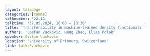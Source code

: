 ```yaml
---
layout: talkpage
categories: [comms]
talknumber: 'D2.12'
talktime: '22.05.2024, 18:00 – 18:30'
title: 'Transferability in machine-learned density functionals '
authors: 'Stefan Vuckovic, Heng Zhao, Elias Polak'
speaker: Stefan Vuckovic
location: 'University of Fribourg, Switzerland'
link: talks/vuckovic
---
```

